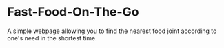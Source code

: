 # Fast-Food-On-The-Go
A simple webpage allowing you to find the nearest food joint according to one's need in the shortest time.
